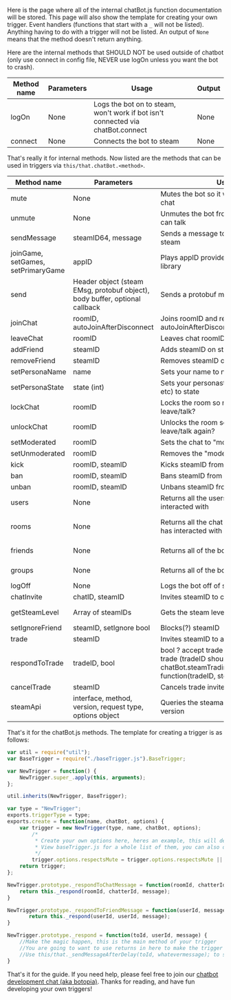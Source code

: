 Here is the page where all of the internal chatBot.js function documentation will be stored. This page will also show the template for creating your own trigger. Event handlers (functions that start with a `_` will not be listed). Anything having to do with a trigger will not be listed. An output of `None` means that the method doesn't return anything.

Here are the internal methods that SHOULD NOT be used outside of chatbot (only use connect in config file, NEVER use logOn unless you want the bot to crash).

| Method name | Parameters | Usage | Output 
--------------|------------|-------|-------
| logOn       | None       | Logs the bot on to steam, won't work if bot isn't connected via chatBot.connect | None
| connect     | None       | Connects the bot to steam | None

That's really it for internal methods. Now listed are the methods that can be used in triggers via `this/that.chatBot.<method>`.

| Method name | Parameters | Usage | Output
--------------|------------|-------|-------
mute          | None       | Mutes the bot so it won't talk in a group chat | None
unmute        | None       | Unmutes the bot from a muted state so it can talk | None
sendMessage   | steamID64, message | Sends a message to steamID64 over steam | None
joinGame, setGames, setPrimaryGame      | appID      | Plays appID provided the bot has it in its library | None
send          | Header object (steam EMsg, protobuf object), body buffer, optional callback | Sends a protobuf message to steam | None
joinChat      | roomID, autoJoinAfterDisconnect | Joins roomID and reconnects after autoJoinAfterDisconnect ms | None
leaveChat     | roomID | Leaves chat roomID | None
addFriend     | steamID | Adds steamID on steam | None
removeFriend | steamID | Removes steamID on steam | None
setPersonaName | name | Sets your name to name | None
setPersonaState | state (int) | Sets your personastate (online, away, etc) to state | None
lockChat | roomID | Locks the room so no one can leave/talk? | None
unlockChat | roomID | Unlocks the room so people can leave/talk again? | None
setModerated | roomID | Sets the chat to "moderated" | None
setUnmoderated | roomID | Removes the "moderated" state | None
kick | roomID, steamID | Kicks steamID from roomID | None
ban | roomID, steamID | Bans steamID from roomID | None
unban | roomID, steamID | Unbans steamID from roomID | None
users | None | Returns all the users that the bot has interacted with | List of users
rooms | None | Returns all the chat rooms that the bot has interacted with | List of chat rooms
friends | None | Returns all of the bot's friends | List of friends
groups | None | Returns all of the bot's groups | List of groups
logOff | None | Logs the bot off of steam | None
chatInvite | chatID, steamID | Invites steamID to chatID | None
getSteamLevel | Array of steamIDs | Gets the steam level of steamIDs | Levels object 
setIgnoreFriend | steamID, setIgnore bool | Blocks(?) steamID | None
trade | steamID | Invites steamID to a trade | None
respondToTrade | tradeID, bool | bool ? accept trade from user : deny trade (tradeID should ALWAYS be from chatBot.steamTrading.on('tradePropsed', function(tradeID, steamID) { ... }); | None
cancelTrade | steamID | Cancels trade invite to steamID | None
steamApi | interface, method, version, request type, options object | Queries the steamapi (omit leading 0s in version | Promise


That's it for the chatBot.js methods. The template for creating a trigger is as follows:
```javascript
var util = require("util");
var BaseTrigger = require("./baseTrigger.js").BaseTrigger;

var NewTrigger = function() {
	NewTrigger.super_.apply(this, arguments);
};

util.inherits(NewTrigger, BaseTrigger);

var type = "NewTrigger";
exports.triggerType = type;
exports.create = function(name, chatBot, options) {
	var trigger = new NewTrigger(type, name, chatBot, options);
        /*
         * Create your own options here, heres an example, this will determine whether it respects chatBot.mute
         * View baseTrigger.js for a whole list of them, you can also define your own
         */
        trigger.options.respectsMute = trigger.options.respectsMute || false
	return trigger;
};

NewTrigger.prototype._respondToChatMessage = function(roomId, chatterId, message) { //responds to a group chat message
	return this._respond(roomId, chatterId, message);
}

NewTrigger.prototype._respondToFriendMessage = function(userId, message) { //responds to a friend message
       return this._respond(userId, userId, message);
}

NewTrigger.prototype._respond = function(toId, userId, message) {
    //Make the magic happen, this is the main method of your trigger
    //You are going to want to use returns in here to make the trigger stop when it needs to
    //Use this/that._sendMessageAfterDelay(toId, whatevermessage); to send a message to the id of toId
}
```

That's it for the guide. If you need help, please feel free to join our [chatbot development chat (aka botopia)](http://steamcommunity.com/groups/steam-chat-bot). Thanks for reading, and have fun developing your own triggers!